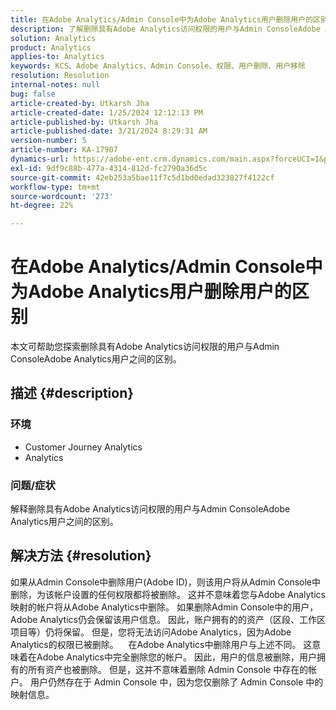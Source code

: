 ```yaml
---
title: 在Adobe Analytics/Admin Console中为Adobe Analytics用户删除用户的区别
description: 了解删除具有Adobe Analytics访问权限的用户与Admin ConsoleAdobe Analytics用户之间的区别。
solution: Analytics
product: Analytics
applies-to: Analytics
keywords: KCS、Adobe Analytics、Admin Console、权限、用户删除、用户移除
resolution: Resolution
internal-notes: null
bug: false
article-created-by: Utkarsh Jha
article-created-date: 1/25/2024 12:12:13 PM
article-published-by: Utkarsh Jha
article-published-date: 3/21/2024 8:29:31 AM
version-number: 5
article-number: KA-17907
dynamics-url: https://adobe-ent.crm.dynamics.com/main.aspx?forceUCI=1&pagetype=entityrecord&etn=knowledgearticle&id=27a7d5f6-7abb-ee11-a569-6045bd0065b6
exl-id: 9df9c88b-477a-4314-812d-fc2790a36d5c
source-git-commit: 42eb253a5bae11f7c5d1bd0edad323827f4122cf
workflow-type: tm+mt
source-wordcount: '273'
ht-degree: 22%

---
```


# 在Adobe Analytics/Admin Console中为Adobe Analytics用户删除用户的区别


本文可帮助您探索删除具有Adobe Analytics访问权限的用户与Admin ConsoleAdobe Analytics用户之间的区别。

## 描述 {#description}


### <b>环境</b>

- Customer Journey Analytics
- Analytics




### <b>问题/症状</b>

解释删除具有Adobe Analytics访问权限的用户与Admin ConsoleAdobe Analytics用户之间的区别。


## 解决方法 {#resolution}


如果从Admin Console中删除用户(Adobe ID)，则该用户将从Admin Console中删除，为该帐户设置的任何权限都将被删除。
这并不意味着您与Adobe Analytics映射的帐户将从Adobe Analytics中删除。 如果删除Admin Console中的用户，Adobe Analytics仍会保留该用户信息。
因此，账户拥有的的资产（区段、工作区项目等）仍将保留。
但是，您将无法访问Adobe Analytics，因为Adobe Analytics的权限已被删除。
  
在Adobe Analytics中删除用户与上述不同。 这意味着在Adobe Analytics中完全删除您的帐户。
因此，用户的信息被删除，用户拥有的所有资产也被删除。
但是，这并不意味着删除 Admin Console 中存在的帐户。 用户仍然存在于 Admin Console 中，因为您仅删除了 Admin Console 中的映射信息。
